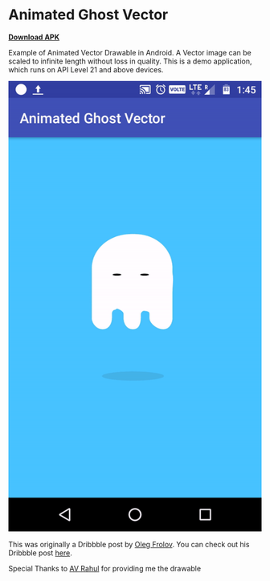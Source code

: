 # Animated Ghost Vector


**[Download APK](https://github.com/gulzar1996/android-animated-ghost-vector/blob/master/animated-ghost-vector.apk)**

Example of Animated Vector Drawable in Android. A Vector image can be scaled to infinite length without loss in quality. This is a demo application, which runs on API Level 21 and above devices.

![Demo gif](https://github.com/gulzar1996/android-animated-ghost-vector/blob/master/ScreenShot/ghostly.gif)

This was originally a Dribbble post by [Oleg Frolov](https://dribbble.com/Volorf). You can check out his Dribbble post [here](https://dribbble.com/shots/3162637-Ghost-animation).

Special Thanks to [AV Rahul](https://github.com/AVRahul) for providing me the drawable
